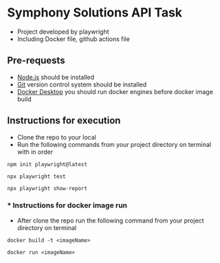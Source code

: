 # Symphony Solutions API Task

* Project developed by playwright
* Including Docker file, github actions file

## Pre-requests
* [Node.js](https://nodejs.org/en) should be installed
* [Git](https://git-scm.com/downloads) version control system should be installed
* [Docker Desktop](https://www.docker.com/products/docker-desktop/) you should run docker engines before docker image build
## Instructions for execution
* Clone the repo to your local
* Run the following commands from your project directory on terminal with in order
```
npm init playwright@latest
```
```
npx playwright test
```
```
npx playwright show-report
```

### * Instructions for docker image run
* After clone the repo run the following command from your project directory on terminal
```
docker build -t <imageName>
```
```
docker run <imageName>
```